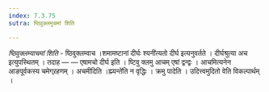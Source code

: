 ```yaml
---
index: 7.3.75
sutra: ष्ठिवुक्लमुचमां शिति

---
```

_ष्ठिवुक्लम्याचमां शिति_ - ष्ठिवुक्लम्वाच ।शमामष्टानां दीर्घः श्यनी॑त्यतो दीर्घ इत्यनुवर्तते । दीर्घश्रुत्या अच इत्युपस्थितम् । तदाह —  —  एषामचो दीर्घ इति । ष्टिवु क्लमु आचम् एषां द्वन्द्वः । आचमित्यनेन आङपूर्वकस्य चमेग्र्रहणम् । अचमीदिति ।ह्म्यन्ते॑ति न वृद्धिः । क्रमु पादेति । उदित्त्वमुदितो वेति विकल्पार्थम् ।